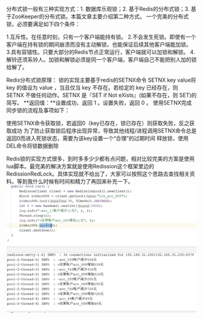 分布式锁一般有三种实现方式：1. 数据库乐观锁；2. 基于Redis的分布式锁；3. 基于ZooKeeper的分布式锁。本篇文章主要介绍第二种方式。
一个完美的分布式锁，必须要满足如下四个条件：



1.互斥性。在任意时刻，只有一个客户端能持有锁。
2.不会发生死锁。即使有一个客户端在持有锁的期间崩溃而没有主动解锁，也能保证后续其他客户端能加锁。
3.具有容错性。只要大部分的Redis节点正常运行，客户端就可以加锁和解锁。
4.解铃还须系铃人。加锁和解锁必须是同一个客户端，客户端自己不能把别人加的锁给解了。




Redis分布式锁原理：
锁的实现主要基于redis的SETNX命令
SETNX key value将 key 的值设为 value ，当且仅当 key 不存在。若给定的 key 已经存在，则 SETNX 不做任何动作。SETNX 是『SET if Not eXists』(如果不存在，则 SET)的简写。
**返回值：**设置成功，返回 1 。设置失败，返回 0 。
使用SETNX完成同步锁的流程及事项如下：

使用SETNX命令获取锁，若返回0（key已存在，锁已存在）则获取失败，反之获取成功
为了防止获取锁后程序出现异常，导致其他线程/进程调用SETNX命令总是返回0而进入死锁状态，需要为该key设置一个“合理”的过期时间
释放锁，使用DEL命令将锁数据删除



Redis锁的实现方式很多，到时多多少少都有点问题，相对比较完美的方案是使用lua脚本。最完美的解决方案就是使用Redission这个框架里边的RedissionRedLock。具体实现就不给出了，大家可以按照这个思路去查找相关资料。等到我什么时候有时间和精力了再回来补充一下。
![img.png](img.png)
